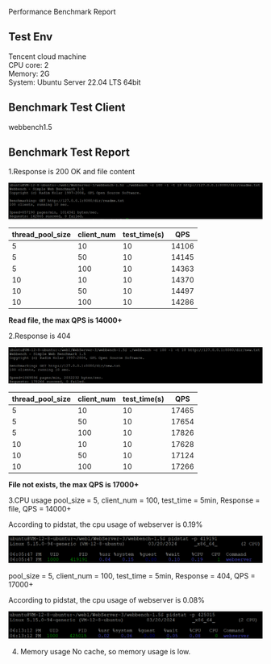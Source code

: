 Performance Benchmark Report

## Test Env
Tencent cloud machine  
CPU core: 2  
Memory: 2G  
System: Ubuntu Server 22.04 LTS 64bit  

## Benchmark Test Client
webbench1.5

## Benchmark Test Report

1.Response is 200 OK and file content  

![](../img/bench1.png)

| thread_pool_size  | client_num  | test_time(s)  |  QPS |
|---|---|---|---|
| 5  | 10  | 10  | 14106  |
| 5  | 50  | 10  | 14145  |
| 5  | 100  | 10  | 14363  |
| 10  | 10  | 10  | 14370  |
| 10  | 50  | 10  | 14497  |
| 10  | 100 | 10  | 14286  |

**Read file, the max QPS is 14000+**

2.Response is 404  

![](../img/bench2.png)

| thread_pool_size  | client_num  | test_time(s)  |  QPS |
|---|---|---|---|
| 5  | 10  | 10  | 17465  |
| 5  | 50  | 10  | 17654  |
| 5  | 100  | 10  | 17826  |
| 10  | 10  | 10  | 17628  |
| 10  | 50  | 10  | 17124  |
| 10  | 100 | 10  | 17266  |

**File not exists, the max QPS is 17000+**

3.CPU usage
pool_size = 5, client_num = 100, test_time = 5min, Response = file, QPS = 14000+

According to pidstat, the cpu usage of webserver is 0.19%  

![](../img/cpu1.png)

pool_size = 5, client_num = 100, test_time = 5min, Response = 404, QPS = 17000+

According to pidstat, the cpu usage of webserver is 0.08%  

![](../img/cpu2.png)

4. Memory usage
No cache, so memory usage is low.
